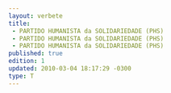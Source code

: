 ```yaml
---
layout: verbete
title:
 - PARTIDO HUMANISTA da SOLIDARIEDADE (PHS)
 - PARTIDO HUMANISTA da SOLIDARIEDADE (PHS)
 - PARTIDO HUMANISTA da SOLIDARIEDADE (PHS)
published: true
edition: 1  
updated: 2010-03-04 18:17:29 -0300
type: T
---
```


